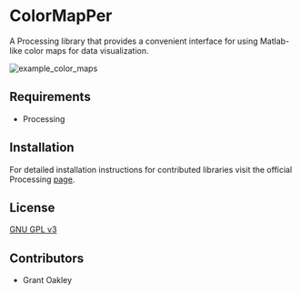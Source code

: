 # ColorMapPer

A Processing library that provides a convenient interface for using Matlab-like color maps for data visualization.

![example_color_maps](https://raw.github.com/groakley/web/MapTypes.png)

## Requirements

- Processing

## Installation

For detailed installation instructions for contributed libraries visit the official Processing [page](http://wiki.processing.org/w/How_to_Install_a_Contributed_Library).

## License

[GNU GPL v3](http://www.gnu.org/licenses/gpl.html)

## Contributors

- Grant Oakley